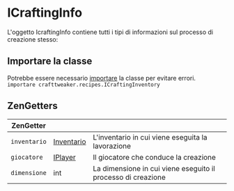 # ICraftingInfo

L'oggetto IcraftingInfo contiene tutti i tipi di informazioni sul processo di creazione stesso:

## Importare la classe

Potrebbe essere necessario [importare](/AdvancedFunctions/Import/) la classe per evitare errori.  
`importare crafttweaker.recipes.ICraftingInventory`

## ZenGetters

| ZenGetter    |                                                             |                                                              |
| ------------ | ----------------------------------------------------------- | ------------------------------------------------------------ |
| `inventario` | [Inventario](/Vanilla/Recipes/Crafting/ICraftingInventory/) | L'inventario in cui viene eseguita la lavorazione            |
| `giocatore`  | [IPlayer](/Vanilla/Players/IPlayer/)                        | Il giocatore che conduce la creazione                        |
| `dimensione` | int                                                         | La dimensione in cui viene eseguito il processo di creazione |